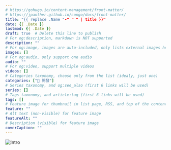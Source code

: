 ```yaml
---
# https://gohugo.io/content-management/front-matter/
# https://jpanther.github.io/congo/docs/front-matter/
title: "{{ replace .Name "-" " " | title }}"
date: {{ .Date }}
lastmod: {{ .Date }}
draft: true  # Delete this line to publish
# For og:description, markdown is NOT supported
description: ""
# For og:image, images are auto-included, only lists external images here
images: []
# For og:audio, only support one audio
audio: ""
# For og:video, support multiple videos
videos: []
# Categories taxonomy, choose only from the list (idealy, just one)
categories: ["🤖 開發"]
# Series taxonomy, and og:see_also (first 6 links will be used)
series: []
# Tags taxonomy, and article:tag (first 6 links will be used)
tags: []
# Feature image for thumbnail in list page, RSS, and top of the content
feature: ""
# Alt text (non-visible) for feature image
featureAlt: ""
# Description (visible) for feature image
coverCaption: ""
---
```


![Intro](hero.jpg "Intro")
